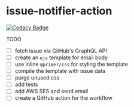 # issue-notifier-action

[![Codacy Badge](https://api.codacy.com/project/badge/Grade/17aea4198e57495f8f897674cdff57a8)](https://app.codacy.com/gh/dsfx3d/issue-progress-notifier?utm_source=github.com&utm_medium=referral&utm_content=dsfx3d/issue-progress-notifier&utm_campaign=Badge_Grade)

TODO

- [ ] fetch issue via GitHub's GraphQL API
- [ ] create an `ejs` template for email body
- [ ] use inline `@primer/css` for styling the template
- [ ] compile the template with issue data
- [ ] purge unused css
- [ ] add tests
- [ ] add AWS SES and send email
- [ ] create a GitHub action for the workflow